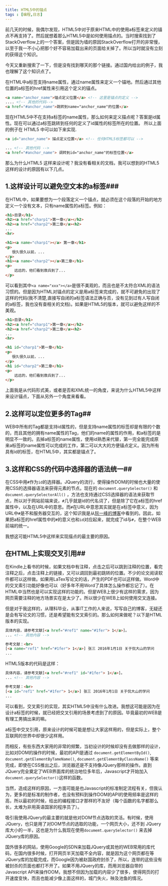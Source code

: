 ```yaml
---
title: HTML5中的锚点
tags : [编程,日志]
---
```

前几天的时候，我偶尔发现，HTML5中对于原来HTML中的使用a标签来定义的锚点不再支持了。然后就想着那么HTML5中是如何使用描点的。当时搜索找到了StackOverflow上的一个答案，但是因为墙的原因StackOverflow打开的非常慢，以至于我一不小心把那个好不容易加载出来的页面给关掉了。所以当时就没有立刻的获得这个知识。

今天又重新搜索了一下，但是没有找到哪天的那个链接。通过国内给出的例子，我也理解了这个知识点了。

在HTML中a标签支持name属性，通过name属性来定义一个锚地。然后通过其他位置的a标签的href属性来引用这个定义的锚点。

```HTML
<a name="anchor_name">锚点定义位置</a> <!-- 这里是锚点的定义 -->
.... <!-- 其他的代码-->
<a href="#anchor_name">跳转到name="anchor_name"的位置</a>
```
现在HTML5中不在支持a标签的name属性，那么如何来定义描点呢？答案是id属性。现在可以通过a标签跳转到任何的定义了id属性的标签所在的位置。 所以上面的例子在 HTML5 中可以如下来实现.

```HTML
<a id="anchor_name"> 描点定义位置</a> <!-- 任何HTML5标签都可以 -->

... <!-- 其他代码 -->
<a href="#anchor_name"> 调转到id="anchor_name"的标签位置</a>
```


那么为什么HTML5 这样来设计呢？我没有看相关的文档，我可以想到的HTML5这样的设计的原因有以下几点。

## 1.这样设计可以避免空文本的a标签###

在HTML中，如果要想为一个段落定义一个锚点，就必须在这个段落的开始的地方定义一个没有文本，只有name属性的a标签。例如：

```HTML
<h1>目录</h1>
<h2><a href="charp1">第一章</a></h2>
<h2><a href="charp2">第二章</a><h2>
...
<hr>

<h1><a name="charp1"></a> 第一章</h1>
<p>
   很久很久以前，...
</p>
<h1><a name="charp2"></a>第二章</h1>
<p>
    远远的，他们看到救兵到了...
</p>

```
可以看到其中`<a name="xxx"></a>`是很不美观的，而且也是不太符合XML的语法习惯的。但是因为HTML对锚点的定义是用a标签来完成的，就不可避免的出现了这样的代码(我不清楚,直接写自闭的a标签语法正确与否，没有见到过有人写自闭的a标签，我也没有查相关的文档)。如果是HTML5的版本，就可以避免这样的不美观。

```HTML
<h1>目录</h1>
<h2><a href="charp1">第一章</a></h2>
<h2><a href="charp2">第二章</a><h2>
...
<hr>

<h1 id="charp1">第一章</h1>
<p>
   很久很久以前，...
</p>
<h1 id="charp2">第二章</h1>
<p>
    远远的，他们看到救兵到了...
</p>
```

上面我是从代码形式美，或者是否和XML统一的角度，来说为什么HTML5中这样来设计锚点，下面从另外一个角度来看看。

## 2.这样可以定位更多的Tag##

WEB中所有的Tag都是支持id属性的，但是支持name属性的标签却是有限的个数的，而且其他的拥有name属性的Tag，他们的name的属性的作用，和a标签的是明显不一致的。去掉a标签的name属性，使用id熟悉来代替，第一完全能完成原来a标签的name属性可以完成的工作，第二可以大大的方便锚点定义。因为所有具有id的标签，在HTML5中，其实都是锚点了。

## 3.这样和CSS的代码中选择器的语法统一##

在CSS中用`#`作为`id`的选择器。JQuery的流行，使得操作DOM的时候也大量的使用CSS的选择器语法来获得元素的节点。现在的 `document.querySelector()` 和 `document.querySelectorAll()` ，方法也支持通过CSS选择器的语法来获取节点，所以对于网站前端来说，`#`几乎就是id的代名词了，但是除了它在a标签的href属性中，以及在URL中的意思。而`#`在URL中意思其实就是在a标签中意义，因为URL中`#`是不和服务器交互的，这个知识我是从[阮一峰的博客](http://www.ruanyifeng.com/blog/2011/03/url_hash.html "URL中的井号")中看到的。因此，如果把a标签的href属性中的`#`的意义也和`id`对应起来，就完成了id与`#`，在整个WEB前端的统一。

我想这可能HTML5中这样来实现描点的最主要的原因。

## 在HTML上实现交叉引用##

在Kindle上看书的时候，如果文档中有注释，点击之后可以跳到注释的位置，看完注释之后，点击注释上的链接，又可以调回到最初跳转的位置。不少的论文阅读软件都可以这样做。如果用LaTex写论文的话，产生的PDF也可以这样做。Word中的交叉索引功能好像也可以（好多年不用Word了具体怎么操作都忘记了）。在HTML中当然也是可以实现这样的功能的。但是WEB上很少有这样的需求，因为网页需要注释的地方场景实在是太少了。所以很少在WEB上如何使用交叉连接。

但是对于我这样的，从理科毕业，从事IT工作的人来说，写写自己的博客，无疑还是会有写论文的习惯，还是希望能有交叉索引的。那么如何来做呢？以下是HTML版本的实现。

```HTML
具体内容，请参考文献[<a href="#ref1" name="#1fer"> 1</a>]。
... <!-- 其他内容 -->

参考文献：<br>
[<a name="ref1" href="#1fer"> 1</a>] 张三 2016年1月1日 关于侃大山的学问
...
```

HTML5版本的代码是这样：

```HTML
具体内容，请参考文献[<a href="#ref1" id="#1fer"> 1</a>]。
... <!-- 其他内容 -->

参考文献：<br>
[<a id="ref1" href="#1fer"> 1</a>] 张三 2016年1月1日 关于侃大山的学问
...

```
可以看到，交叉索引的实现，其实HTML5中没有什么改进。我想这可能是因为在设计a标签的时候，就已经把交叉引用的场景考虑到了的原因。毕竟最初的WEB是有理工男搞出来的嘛。

a标签中交叉引用，原来设计的时候可能是想让大家这样用的，但是实际上，整个互联网的世界中却很少这样用。

而相反，有些东西大家用的非常的频繁，当初设计的时候却没有去做那样的设计，比如对DOM的操作的时候，最初的API是通过 `document.getElementById()`, `document.getElementByTameName()`, `document.getElementByClassName()` 等来完成，即使在CSS推出之后，浏览器还是不支持像JQuery那样的操作。直到JQuery完全奠定了WEB界面库的统治地位多年后，Javascript才开始加入`document.querySelector()`这样的函数。

当然，造成这样的原因，一方面可能是也Javascript的标准制定流程有关，但我认为，更多的是标准的制作者，也没有预料到操作DOM的API的使用频率是这样的高，所以最初的时候，给出的编程接口才那样的不友好（每个函数的名字都那么长，太难为非用英语国家的程序员了）。

吸引我使用JQuery的最主要的就是他对DOM节点选取的灵活。有时候，使用JQuery，也只是用了对DOM节点的选取的功能，一个网页大小，还不到 JQuery 库大小的一半，这也是为什么我现在使用`documemt.querySelector()` 来去掉JQuery库的原因。

国外很多的网站，使用Google的SDN来加载JQuery或其他的WEB常用的库代码，在国内很多时候，打开网页半天加载不全内容，就是因为这个网页都在等JQuery库的加载完成，而Google因为被<span>赵<span>国</span>政府封杀了，所以，连带的这些没有被封杀的页面也都打不开了。如果不用JQuery的库，而用浏览器自带的Javascript API来操作DOM，我想不但因为加载的内容少了很多，使得网页的打开速度变快，而且也能减少像上面这样的，城门失火，殃及池鱼的情况。
